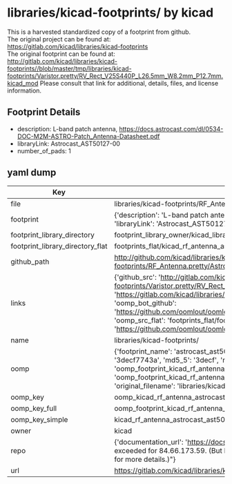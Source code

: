 # libraries/kicad-footprints/ by kicad  
This is a harvested standardized copy of a footprint from github.  
The original project can be found at:  
https://gitlab.com/kicad/libraries/kicad-footprints  
The original footprint can be found at:
http://gitlab.com/kicad/libraries/kicad-footprints//blob/master/tmp/libraries/kicad-footprints/Varistor.pretty/RV_Rect_V25S440P_L26.5mm_W8.2mm_P12.7mm.kicad_mod
Please consult that link for additional, details, files, and license information.  
## Footprint Details
* description: L-band patch antenna, https://docs.astrocast.com/dl/0534-DOC-M2M-ASTRO-Patch_Antenna-Datasheet.pdf  
* libraryLink: Astrocast_AST50127-00  
* number_of_pads: 1  
## yaml dump  
| Key | Value |  
| --- | --- |  
| file | libraries/kicad-footprints/RF_Antenna.pretty/Astrocast_AST50127-00.kicad_mod |  
| footprint | {'description': 'L-band patch antenna, https://docs.astrocast.com/dl/0534-DOC-M2M-ASTRO-Patch_Antenna-Datasheet.pdf', 'libraryLink': 'Astrocast_AST50127-00', 'number_of_pads': 1} |  
| footprint_library_directory | footprint_library_owner/kicad_libraries/kicad-footprints/ |  
| footprint_library_directory_flat | footprints_flat/kicad_rf_antenna_astrocast_ast50127_00/working |  
| github_path | http://github.com/kicad/libraries/kicad-footprints//blob/master/tmp/libraries/kicad-footprints/RF_Antenna.pretty/Astrocast_AST50127-00.kicad_mod |  
| links | {'github_src': 'http://gitlab.com/kicad/libraries/kicad-footprints//blob/master/tmp/libraries/kicad-footprints/Varistor.pretty/RV_Rect_V25S440P_L26.5mm_W8.2mm_P12.7mm.kicad_mod', 'github_src_repo': 'https://gitlab.com/kicad/libraries/kicad-footprints', 'oomp_bot': 'footprints/kicad_rf_antenna_astrocast_ast50127_00/working', 'oomp_bot_github': 'https://github.com/oomlout/oomlout_oomp_footprint_bot/tree/main/footprints/kicad_rf_antenna_astrocast_ast50127_00/working', 'oomp_src_flat': 'footprints_flat/footprints_flat/kicad_rf_antenna_astrocast_ast50127_00/working', 'oomp_src_flat_github': 'https://github.com/oomlout/oomlout_oomp_footprint_src/tree/main/footprints_flat/kicad_rf_antenna_astrocast_ast50127_00/working'} |  
| name | libraries/kicad-footprints/ |  
| oomp | {'footprint_name': 'astrocast_ast50127_00', 'library_name': 'rf_antenna', 'md5': '3decf7743a3f45f87f6c2d50b0ed31e0', 'md5_10': '3decf7743a', 'md5_5': '3decf', 'md5_6': '3decf7', 'oomp_key': 'oomp_kicad_rf_antenna_astrocast_ast50127_00', 'oomp_key_extra': 'oomp_footprint_kicad_rf_antenna_astrocast_ast50127_00', 'oomp_key_full': 'oomp_footprint_kicad_rf_antenna_astrocast_ast50127_00_3decf7', 'oomp_key_simple': 'kicad_rf_antenna_astrocast_ast50127_00', 'original_filename': 'libraries/kicad-footprints/RF_Antenna.pretty/Astrocast_AST50127-00.kicad_mod', 'owner_name': 'kicad'} |  
| oomp_key | oomp_kicad_rf_antenna_astrocast_ast50127_00 |  
| oomp_key_full | oomp_footprint_kicad_rf_antenna_astrocast_ast50127_00 |  
| oomp_key_simple | kicad_rf_antenna_astrocast_ast50127_00 |  
| owner | kicad |  
| repo | {'documentation_url': 'https://docs.github.com/rest/overview/resources-in-the-rest-api#rate-limiting', 'message': "API rate limit exceeded for 84.66.173.59. (But here's the good news: Authenticated requests get a higher rate limit. Check out the documentation for more details.)"} |  
| url | https://gitlab.com/kicad/libraries/kicad-footprints |  

